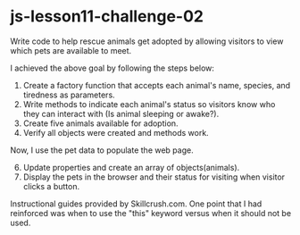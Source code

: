 # js-lesson11-challenge-02
Write code to help rescue animals get adopted by allowing visitors to view which pets are available to meet.

I achieved the above goal by following the steps below:
1) Create a factory function that accepts each animal's name, species, and tiredness as parameters.
2) Write methods to indicate each animal's status so visitors know who they can interact with (Is animal sleeping or awake?).
3) Create five animals available for adoption.
4) Verify all objects were created and methods work.

Now, I use the pet data to populate the web page.

6) Update properties and create an array of objects(animals).
7) Display the pets in the browser and their status for visiting when visitor clicks a button.

Instructional guides provided by Skillcrush.com.
One point that I had reinforced was when to use the "this" keyword versus when it should not be used. 
